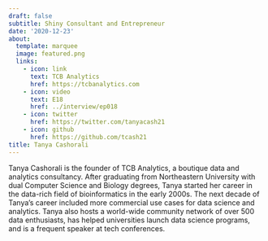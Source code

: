 ```yaml
---
draft: false
subtitle: Shiny Consultant and Entrepreneur
date: '2020-12-23'
about:
  template: marquee
  image: featured.png
  links:
    - icon: link
      text: TCB Analytics
      href: https://tcbanalytics.com
    - icon: video
      text: E18
      href: ../interview/ep018
    - icon: twitter
      href: https://twitter.com/tanyacash21
    - icon: github
      href: https://github.com/tcash21
title: Tanya Cashorali
---
```


Tanya Cashorali is the founder of TCB Analytics, a boutique data and analytics consultancy. After graduating from Northeastern University with dual Computer Science and Biology degrees, Tanya started her career in the data-rich field of bioinformatics in the early 2000s. The next decade of Tanya’s career included more commercial use cases for data science and analytics. Tanya also hosts a world-wide community network of over 500 data enthusiasts, has helped universities launch data science programs, and is a frequent speaker at tech conferences.
